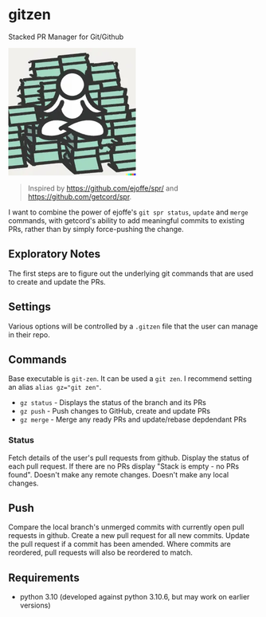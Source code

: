 # gitzen

Stacked PR Manager for Git/Github

![GitZen Logo](./logo/gitzen-logo-256.webp)

> Inspired by <https://github.com/ejoffe/spr/> and <https://github.com/getcord/spr>.

I want to combine the power of ejoffe's `git spr status`, `update` and `merge` commands, with getcord's ability to add meaningful commits to existing PRs, rather than by simply force-pushing the change.

## Exploratory Notes

The first steps are to figure out the underlying git commands that are used to create and update the PRs.

## Settings

Various options will be controlled by a `.gitzen` file that the user can manage in their repo.

## Commands

Base executable is `git-zen`. It can be used a `git zen`. I recommend setting an alias `alias gz="git zen"`.

- `gz status` - Displays the status of the branch and its PRs
- `gz push` - Push changes to GitHub, create and update PRs
- `gz merge` - Merge any ready PRs and update/rebase depdendant PRs

### Status

Fetch details of the user's pull requests from github.
Display the status of each pull request.
If there are no PRs display "Stack is empty - no PRs found".
Doesn't make any remote changes.
Doesn't make any local changes.

## Push

Compare the local branch's unmerged commits with currently open pull requests in github.
Create a new pull request for all new commits.
Update the pull request if a commit has been amended.
Where commits are reordered, pull requests will also be reordered to match.

## Requirements

- python 3.10 (developed against python 3.10.6, but may work on earlier versions)
